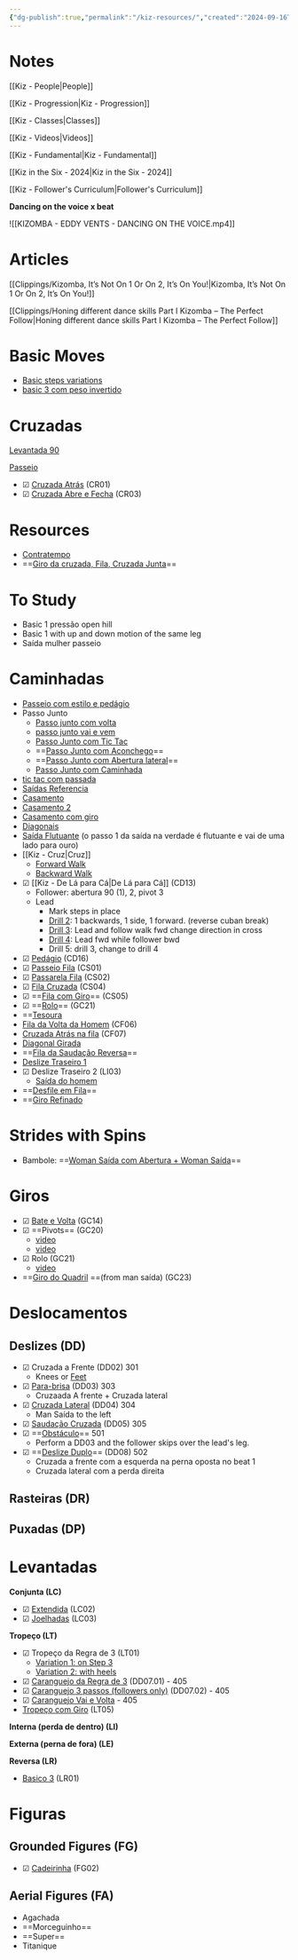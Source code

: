 ```yaml
---
{"dg-publish":true,"permalink":"/kiz-resources/","created":"2024-09-16T18:52:41.084-04:00","updated":"2024-11-21T12:52:05.113-05:00"}
---
```



# Notes

[[Kiz - People\|People]]

[[Kiz - Progression\|Kiz - Progression]]

[[Kiz - Classes\|Classes]]

[[Kiz - Videos\|Videos]]

[[Kiz - Fundamental\|Kiz - Fundamental]]

[[Kiz in the Six - 2024\|Kiz in the Six - 2024]]

[[Kiz - Follower's Curriculum\|Follower's Curriculum]]

**Dancing on the voice x beat**

![[KIZOMBA - EDDY VENTS - DANCING ON THE VOICE.mp4]]

# Articles

[[Clippings/Kizomba, It’s Not On 1 Or On 2, It’s On You!\|Kizomba, It’s Not On 1 Or On 2, It’s On You!]]

[[Clippings/Honing different dance skills Part I Kizomba – The Perfect Follow\|Honing different dance skills Part I Kizomba – The Perfect Follow]]

# Basic Moves

- [Basic steps variations](https://www.youtube.com/watch?v=yLmnLlqy6S8)
- [basic 3 com peso invertido](https://youtu.be/Qxw3Nc1VSXk?si=F4dLa8cb232Bjki_)

# Cruzadas

[Levantada 90](https://youtu.be/PMx9iNE6pgI?si=siZaIGZ6xnEQYgf8&t=389)

[Passeio](https://youtu.be/PMx9iNE6pgI?si=tN7wmiEcdB6DLcUf&t=714)

- ☑ [Cruzada Atrás](https://youtu.be/OYtkgTlX3LA?si=ymM00OalLDV3zyXW) (CR01)
- ☑ [Cruzada Abre e Fecha](https://youtu.be/2lN9WdCBDhM?si=WdigK08fj9Yr4UR_&t=119) (CR03)

# Resources

- [Contratempo](https://youtu.be/1AXOLfTd4HE?si=V0g7dBPfTmBNPa6A)
- ==[Giro da cruzada, Fila, Cruzada Junta](https://youtu.be/qyyPo1X921s?si=zJ8QeqcKCddZh8qg&t=9)==

# To Study

- Basic 1 pressão open hill 
- Basic 1 with up and down motion of the same leg 
- Saída mulher passeio 

# Caminhadas

- [Passeio com estilo e pedágio](https://youtu.be/KKXyOPnuM_U?si=6V2g6bf6jgn1QMVt)
- Passo Junto
	- [Passo junto com volta](https://youtu.be/2lN9WdCBDhM?si=5cIlJ3IlJKNwHav7&t=81)
	- [passo junto vai e vem](https://youtu.be/QEusAbNaQ-0?si=phpxZJZ56Yf7Ra1_)
	- [Passo Junto com Tic Tac](https://youtu.be/r-e6VsdLlpM?si=iTMbsjW-y0xdNczj)
	- ==[Passo Junto com Aconchego](https://youtu.be/_c8h1PGvQ60?si=6ZCIpuZLVpGyhos6)==
	- ==[Passo Junto com Abertura lateral](https://youtu.be/2o20Rpt5mo8?si=X7LrR_RmPvOQAeGH)==
	- [Passo Junto com Caminhada](https://youtu.be/4t5-b-grUt0?si=-3AyzHhu6-17mLHy)
- [tic tac com passada](https://youtu.be/K0ipnPYU5Oc?si=uoajoi1H70OZfS9S)
- [Saídas Referencia](https://youtu.be/GxeaaQzvdT8?si=hYJ-Fk4iawheMSRZ&t=966)
- [Casamento](https://youtu.be/GxeaaQzvdT8?si=1n4lIMzpOniNQ5DA&t=562)
- [Casamento 2](https://youtu.be/GxeaaQzvdT8?si=8VAIxmM-mWzK9WXI&t=640)
- [Casamento com giro](https://youtu.be/GxeaaQzvdT8?si=CEjIQqlz4jBRgySx&t=781)
- [Diagonais](https://youtu.be/XBJxKKIzOFc?si=lbAoHJsz6hGhOs-h)
- [Saída Flutuante](<https://youtu.be/fIPdbsICV-c?si=I75rbUDd4smlpImk>) (o passo 1 da saída na verdade é flutuante e vai de uma lado para ouro)
- [[Kiz - Cruz\|Cruz]]
	- [Forward Walk](https://youtu.be/qzsj4ShqJXM?si=Sh9lTHmfaHHitev2&t=672)
	- [Backward Walk](https://youtu.be/qzsj4ShqJXM?si=iNomQspFgmZKTHi2&t=687)
- ☑ [[Kiz - De Lá para Cá\|De Lá para Cá]] (CD13)
	- Follower: abertura 90 (1), 2, pivot 3
	- Lead
		- Mark steps in place
		- [Drill 2](https://youtu.be/qzsj4ShqJXM?si=GLxkkkMABWlcbg-b&t=208): 1 backwards, 1 side, 1 forward. (reverse cuban break)
		- [Drill 3](https://youtu.be/qzsj4ShqJXM?si=EpImO44TkNJ4ad8o&t=347): Lead and follow walk fwd change direction in cross
		- [Drill 4](https://youtu.be/qzsj4ShqJXM?si=JbN_jInK8FF13gi3&t=456): Lead fwd while follower bwd
		- Drill 5: drill 3, change to drill 4
- ☑ [Pedágio](https://youtu.be/aprZyUIE72o?si=WG1148bXqXeTycBj) (CD16)
- ☑ [Passeio Fila](https://youtu.be/EL2LZ5hcWRc?si=9W7qgro4RZKfxkMz) (CS01)
- ☑ [Passarela Fila](https://youtu.be/7TVNeoGtltU?si=dgUn0uIzqrpoEuM1&t=7) (CS02)
- ☑ [Fila Cruzada](https://youtu.be/V88h5Dibl3s?si=4WYFqS7MoH1TlBgg) (CS04)
- ☑ ==[Fila com Giro](https://youtu.be/V0BJM4QR_OM?si=lUROSxMiSJUBlyMG)== (CS05)
- ☑ ==[Rolo](https://youtu.be/Pl_cgRpcfeE?si=4JIU3zXIW2PWlla2)== (GC21)
- ==[Tesoura](https://youtu.be/PMlEG0Ph9_A?si=pZubu33VAnLa_f7F)
- [Fila da Volta da Homem](https://youtu.be/hlL1kVzQYcs?si=bEFkmqDBJuy7wr0B&t=11) (CF06)
- [Cruzada Atrás na fila](https://youtu.be/TFwvBwwXDLM?si=9p7moEBtEH-PN4Wt) (CF07)
- [Diagonal Girada](https://youtu.be/_ywWUsvzAiA?si=YirqUV8-MpuLbC1T&t=10)
- ==[Fila da Saudação Reversa](https://youtu.be/ZTLQSm2-tB0?si=rQdSCx8eSFtGj7In)==
- [Deslize Traseiro 1](https://youtu.be/ZexYrlsttsQ?si=aS7in2ETmS2hGzEC)
- ☑ Deslize Traseiro 2 (LI03)
	- [Saída do homem](https://youtu.be/lTSwYZBqSow?si=k8cqQODDR6b2-Urh&t=89)
- ==[Desfile em Fila](https://youtu.be/pYbazYtN2sQ?si=aUUKlt06QW8zwE6i)==
- ==[Giro Refinado](https://youtu.be/7qn-bYYcKFs?si=oIw8DrDAQhIo2NoC)

# Strides with Spins

- Bambole: ==[Woman Saída com Abertura + Woman Saída](https://www.youtube.com/watch?v=eNN3tjgi5yU&list=PLwK81NqKJka0fy__-SP-TY-Hdcndorn6X)==

# Giros

- ☑ [Bate e Volta](https://youtu.be/Pl_cgRpcfeE?si=FyGcMcSu37mQsjtq) (GC14)
- ☑ ==Pivots== (GC20)
	- [video](https://youtu.be/wT1i3pMbgSM?si=0UdP1XDozyoSK5Is)
	- [video](https://youtu.be/hD5dBWb4q-k?si=m_BjX0HT_A98slja)
- ☑ Rolo (GC21)
	- [video](https://youtu.be/2lN9WdCBDhM?si=ssMLqeqqQMfSISn9)
- ==[Giro do Quadril](https://youtu.be/mgmirxlADvk?si=QDuXKneHLF2abGJg&t=23) ==(from man saída) (GC23)

# Deslocamentos

## Deslizes (DD)

- ☑ Cruzada a Frente (DD02) 301
	- Knees or [Feet](https://youtu.be/tvwLmZELo-k?si=ZKzoQk3SsKZj88Gq&t=188)
- ☑ [Para-brisa](https://youtu.be/tvwLmZELo-k?si=Vll2cSKhHvJcL15r&t=576) (DD03) 303
	- Cruzaada A frente + Cruzada lateral
- ☑ [Cruzada Lateral](https://youtu.be/icttHOiKwys?si=Ndb6qWmYttEcVxkk&t=179) (DD04) 304
	- Man Saída to the left
- ☑ [Saudação Cruzada](https://youtu.be/qyEfa7v5RYo?si=bqTjzjq1D3LZ_XcF) (DD05) 305
- ☑ ==[Obstáculo](https://youtu.be/2lN9WdCBDhM?si=N64FeZ18Mr2JqI66&t=56)== 501
	- Perform a DD03 and the follower skips over the lead's leg.
- ☑ ==[Deslize Duplo](https://youtu.be/icttHOiKwys?si=w2zaswtNJD4hV7Xl&t=320)== (DD08) 502
	- Cruzada a frente com a esquerda na perna oposta no beat 1
	- Cruzada lateral com a perda direita

## Rasteiras (DR)

## Puxadas (DP)

# Levantadas

**Conjunta (LC)**

- ☑ [Extendida](https://youtu.be/CapnLZvqKTI?si=J_NfIJeNWO_auR8Z&t=636) (LC02)
- ☑ [Joelhadas](https://youtu.be/CapnLZvqKTI?si=SYKzFli8xF60cjpy&t=630) (LC03)

**Tropeço (LT)**
- ☑ Tropeço da Regra de 3 (LT01)
	- [Variation 1: on Step 3](https://youtu.be/gcVuqG7Z0uQ?si=r_RlCmrJrPW-mWv1&t=59)
	- [Variation 2: with heels](https://youtu.be/gcVuqG7Z0uQ?si=T2HEIzqZ_E652zBo&t=147)
- ☑ [Caranguejo da Regra de 3](https://youtu.be/lTSwYZBqSow?si=zA2EvmEJ_8ptHMVz&t=54) (DD07.01) - 405
- ☑ [Caranguejo 3 passos (followers only)](https://youtu.be/xULxFEtKis8?si=wY81KJZTsXTXySQG&t=60) (DD07.02) - 405
- ☑ [Caranguejo Vai e Volta](https://youtu.be/1CSYFfFPHVs?si=PQMya-_1K4T0h514) - 405
- [Tropeço com Giro](https://youtu.be/xUpCX6tw1KQ?si=Dhdb_gF7jVDz-WYy&t=32) (LT05)

**Interna (perda de dentro) (LI)**



**Externa (perna de fora) (LE)**

**Reversa (LR)**
- [Basico 3](https://youtu.be/Z1oJC4Q6vvY?si=GLhbGhQbj0aISkcj) (LR01)

# Figuras

## Grounded Figures (FG)

- ☑ [Cadeirinha](https://youtu.be/Ql9c9NFI4_8?si=QhDFvUF4UPcMSpcS) (FG02)

## Aerial Figures (FA)

- Agachada
- ==Morceguinho==
- ==Super==
- Titanique

